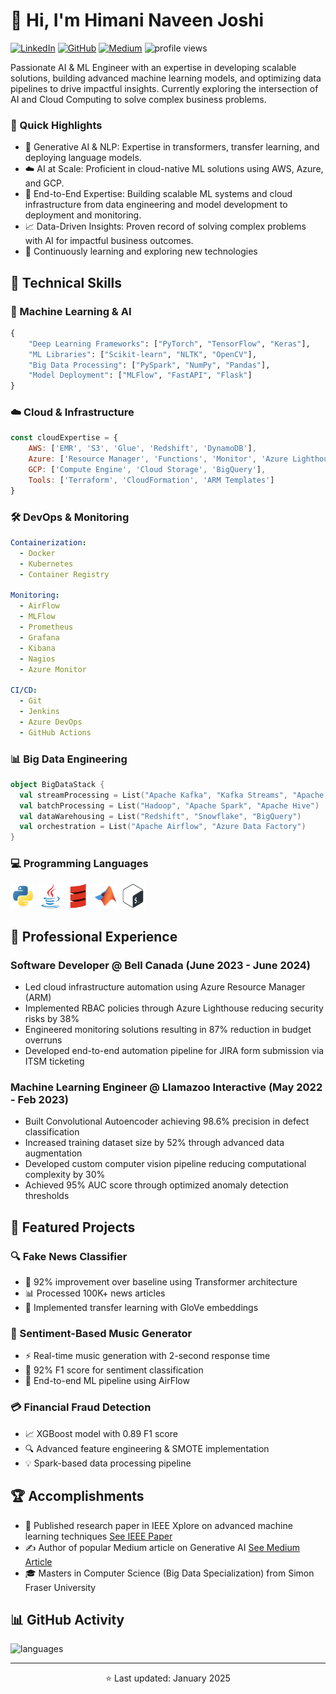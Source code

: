 # 👋 Hi, I'm Himani Naveen Joshi

[![LinkedIn](https://img.shields.io/badge/LinkedIn-0077B5?style=for-the-badge&logo=linkedin&logoColor=white)]([https://linkedin.com/in/your-profile](https://www.linkedin.com/in/himani-naveen-joshi/))
[![GitHub](https://img.shields.io/badge/GitHub-100000?style=for-the-badge&logo=github&logoColor=white)](https://github.com/himanij11)
[![Medium](https://img.shields.io/badge/Medium-12100E?style=for-the-badge&logo=medium&logoColor=white)](https://medium.com/@himanij2451)
<img src="https://komarev.com/ghpvc/?username=himanij11&label=Profile%20views&color=0e75b6&style=flat" alt="profile views" />

Passionate AI & ML Engineer with an expertise in developing scalable solutions, building advanced machine learning models, and optimizing data pipelines to drive impactful insights. Currently exploring the intersection of AI and Cloud Computing to solve complex business problems.


### 🎯 Quick Highlights


- 🤖 Generative AI & NLP: Expertise in transformers, transfer learning, and deploying language models.
- ☁️ AI at Scale: Proficient in cloud-native ML solutions using AWS, Azure, and GCP.
- 💼 End-to-End Expertise: Building scalable ML systems and cloud infrastructure from data engineering and model development to deployment and monitoring.
- 📈 Data-Driven Insights: Proven record of solving complex problems with AI for impactful business outcomes.
- 🌱 Continuously learning and exploring new technologies

## 🎯 Technical Skills

### 🤖 Machine Learning & AI
```python
{
    "Deep Learning Frameworks": ["PyTorch", "TensorFlow", "Keras"],
    "ML Libraries": ["Scikit-learn", "NLTK", "OpenCV"],
    "Big Data Processing": ["PySpark", "NumPy", "Pandas"],
    "Model Deployment": ["MLFlow", "FastAPI", "Flask"]
}
```

### ☁️ Cloud & Infrastructure
```javascript
const cloudExpertise = {
    AWS: ['EMR', 'S3', 'Glue', 'Redshift', 'DynamoDB'],
    Azure: ['Resource Manager', 'Functions', 'Monitor', 'Azure Lighthouse'],
    GCP: ['Compute Engine', 'Cloud Storage', 'BigQuery'],
    Tools: ['Terraform', 'CloudFormation', 'ARM Templates']
}
```

### 🛠️ DevOps & Monitoring
```yaml
Containerization:
  - Docker
  - Kubernetes
  - Container Registry

Monitoring:
  - AirFlow
  - MLFlow
  - Prometheus
  - Grafana
  - Kibana
  - Nagios
  - Azure Monitor

CI/CD:
  - Git
  - Jenkins
  - Azure DevOps
  - GitHub Actions
```

### 📊 Big Data Engineering
```scala
object BigDataStack {
  val streamProcessing = List("Apache Kafka", "Kafka Streams", "Apache Flink")
  val batchProcessing = List("Hadoop", "Apache Spark", "Apache Hive")
  val dataWarehousing = List("Redshift", "Snowflake", "BigQuery")
  val orchestration = List("Apache Airflow", "Azure Data Factory")
}
```

### 💻 Programming Languages
<p align="left">
<img src="https://raw.githubusercontent.com/devicons/devicon/master/icons/python/python-original.svg" alt="python" width="40" height="40"/>
<img src="https://raw.githubusercontent.com/devicons/devicon/master/icons/java/java-original.svg" alt="java" width="40" height="40"/>
<img src="https://raw.githubusercontent.com/devicons/devicon/master/icons/scala/scala-original.svg" alt="scala" width="40" height="40"/>
<img src="https://raw.githubusercontent.com/devicons/devicon/master/icons/matlab/matlab-original.svg" alt="matlab" width="40" height="40"/>
<img src="https://raw.githubusercontent.com/devicons/devicon/master/icons/bash/bash-original.svg" alt="bash" width="40" height="40"/>
</p>

## 💼 Professional Experience

### Software Developer @ Bell Canada (June 2023 - June 2024)
- Led cloud infrastructure automation using Azure Resource Manager (ARM)
- Implemented RBAC policies through Azure Lighthouse reducing security risks by 38%
- Engineered monitoring solutions resulting in 87% reduction in budget overruns
- Developed end-to-end automation pipeline for JIRA form submission via ITSM ticketing

### Machine Learning Engineer @ Llamazoo Interactive (May 2022 - Feb 2023)
- Built Convolutional Autoencoder achieving 98.6% precision in defect classification
- Increased training dataset size by 52% through advanced data augmentation
- Developed custom computer vision pipeline reducing computational complexity by 30%
- Achieved 95% AUC score through optimized anomaly detection thresholds

## 🚀 Featured Projects

### 🔍 Fake News Classifier 
- 🎯 92% improvement over baseline using Transformer architecture
- 📊 Processed 100K+ news articles
- 🧠 Implemented transfer learning with GloVe embeddings


### 🎵 Sentiment-Based Music Generator 
- ⚡ Real-time music generation with 2-second response time
- 🎯 92% F1 score for sentiment classification
- 🔄 End-to-end ML pipeline using AirFlow

### 💳 Financial Fraud Detection 
- 📈 XGBoost model with 0.89 F1 score
- 🔍 Advanced feature engineering & SMOTE implementation
- 💡 Spark-based data processing pipeline

## 🏆 Accomplishments

- 📝 Published research paper in IEEE Xplore on advanced machine learning techniques [See IEEE Paper](https://ieeexplore.ieee.org/document/9544719)
- ✍️ Author of popular Medium article on Generative AI [See Medium Article](https://medium.com/sfu-cspmp/picasso-of-the-future-1f7a85f252f3)
- 🎓 Masters in Computer Science (Big Data Specialization) from Simon Fraser University

## 📊 GitHub Activity



<p align="left">
<img src="https://github-readme-stats.vercel.app/api/top-langs/?username=himanij11&layout=compact&theme=radical" alt="languages" height="165">
</p>


---

<p align="center">
⭐️ Last updated: January 2025 
<br>
</p>
